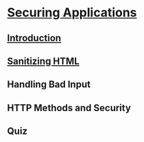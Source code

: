 # [Securing Applications](https://launchschool.com/lessons/31df6daa/assignments)

## [Introduction](https://launchschool.com/lessons/31df6daa/assignments/b8320feb)
## [Sanitizing HTML](https://launchschool.com/lessons/31df6daa/assignments/d98e4174)
## Handling Bad Input
## HTTP Methods and Security
## Quiz
